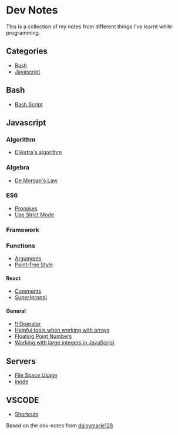# Dev Notes
This is a collection of my notes from different things I've learnt while programming.

## Categories
- [Bash](#bash)
- [Javascript](#javascript)


## Bash
- [Bash Script](bash/bash_script.md)

## Javascript

### Algorithm
- [Dijkstra's algorithm](js/algorithm/dijkstra.md)

### Algebra
- [De Morgan's Law](js/algebra/de-morgans-laws.md)

### ES6
- [Promises](js/es6/promises.md)
- [Use Strict Mode](js/es6/use_strict.md)

### Framework

### Functions
- [Arguments](js/functions/arguments.md)
- [Point-free Style](js/functions/point-free.md)

#### React
- [Comments](js/framework/react/comments.md)
- [Super(props)](js/framework/react/super_props.md)


#### General
- [!! Operator](js/general/not_not_operator.md)
- [Helpful tools when working with arrays](js/general/arrays.md)
- [Floating Point Numbers](js/general/floating_numbers.md)
- [Working with large integers in JavaScript](js/general/large_integers.md)

## Servers
- [File Space Usage](server/file_space_usage.md)
- [inode](server/inode.md)

## VSCODE
- [Shortcuts](vscode/shortcuts.md)

Based on the dev-notes from [daisymarie128](https://github.com/daisymarie128/dev-notes)

